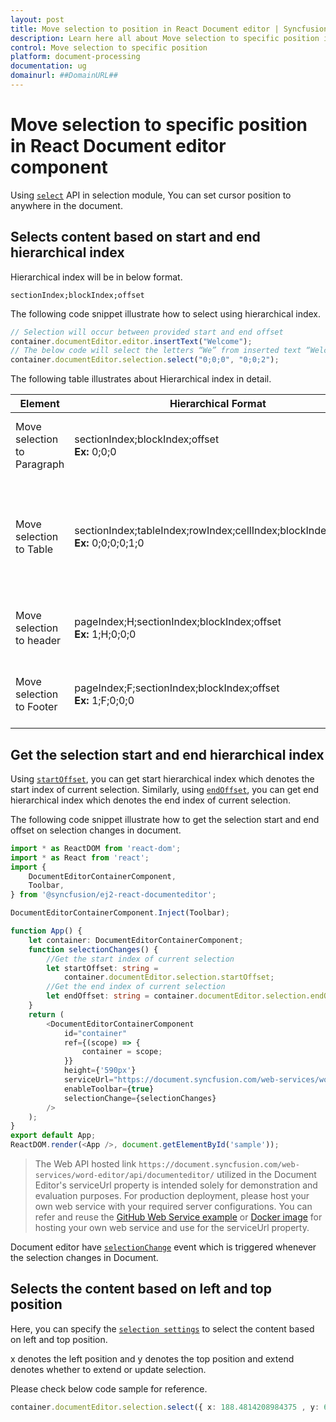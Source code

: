 ```yaml
---
layout: post
title: Move selection to position in React Document editor | Syncfusion
description: Learn here all about Move selection to specific position in Syncfusion React Document editor component of Syncfusion Essential JS 2 and more.
control: Move selection to specific position 
platform: document-processing
documentation: ug
domainurl: ##DomainURL##
---
```


# Move selection to specific position in React Document editor component

Using [`select`](https://ej2.syncfusion.com/react/documentation/api/document-editor/selection#select) API in selection module, You can set cursor position to anywhere in the document.

## Selects content based on start and end hierarchical index

Hierarchical index will be in below format.

`sectionIndex;blockIndex;offset`

The following code snippet illustrate how to select using hierarchical index.

```ts
// Selection will occur between provided start and end offset
container.documentEditor.editor.insertText("Welcome");
// The below code will select the letters “We” from inserted text “Welcome”
container.documentEditor.selection.select("0;0;0", "0;0;2");
```

The following table illustrates about Hierarchical index in detail.

| Element |Hierarchical Format | Explanation |
|-----------------|-------------|----|
|Move selection to Paragraph |sectionIndex;blockIndex;offset <br>**Ex:** 0;0;0|It moves the cursor to the start of paragraph.|
|Move selection to Table|sectionIndex;tableIndex;rowIndex;cellIndex;blockIndex;offset <br>**Ex:** 0;0;0;0;1;0|It moves the cursor to the second paragraph which is inside first row and cell of table.|
|Move selection to header|pageIndex;H;sectionIndex;blockIndex;offset<br>**Ex:** 1;H;0;0;0|It moves cursor to the header in second page.|
|Move selection to Footer|pageIndex;F;sectionIndex;blockIndex;offset<br>**Ex:** 1;F;0;0;0|It moves cursor to the footer in second page.|

## Get the selection start and end hierarchical index

Using [`startOffset`](https://ej2.syncfusion.com/react/documentation/api/document-editor/selection#startoffset), you can get start hierarchical index which denotes the start index of current selection.
Similarly, using [`endOffset`](https://ej2.syncfusion.com/react/documentation/api/document-editor/selection#endoffset), you can get end hierarchical index which denotes the end index of current selection.

The following code snippet illustrate how to get the selection start and end offset on selection changes in document.

```ts
import * as ReactDOM from 'react-dom';
import * as React from 'react';
import {
    DocumentEditorContainerComponent,
    Toolbar,
} from '@syncfusion/ej2-react-documenteditor';

DocumentEditorContainerComponent.Inject(Toolbar);

function App() {
    let container: DocumentEditorContainerComponent;
    function selectionChanges() {
        //Get the start index of current selection
        let startOffset: string =
            container.documentEditor.selection.startOffset;
        //Get the end index of current selection
        let endOffset: string = container.documentEditor.selection.endOffset;
    }
    return (
        <DocumentEditorContainerComponent
            id="container"
            ref={(scope) => {
                container = scope;
            }}
            height={'590px'}
            serviceUrl="https://document.syncfusion.com/web-services/word-editor/api/documenteditor/"
            enableToolbar={true}
            selectionChange={selectionChanges}
        />
    );
}
export default App;
ReactDOM.render(<App />, document.getElementById('sample'));
```

> The Web API hosted link `https://document.syncfusion.com/web-services/word-editor/api/documenteditor/` utilized in the Document Editor's serviceUrl property is intended solely for demonstration and evaluation purposes. For production deployment, please host your own web service with your required server configurations. You can refer and reuse the [GitHub Web Service example](https://github.com/SyncfusionExamples/EJ2-DocumentEditor-WebServices) or [Docker image](https://hub.docker.com/r/syncfusion/word-processor-server) for hosting your own web service and use for the serviceUrl property.

Document editor have [`selectionChange`](https://ej2.syncfusion.com/react/documentation/api/document-editor#selectionchange) event which is triggered whenever the selection changes in Document.

## Selects the content based on left and top position

Here, you can specify the [`selection settings`](https://ej2.syncfusion.com/react/documentation/api/document-editor/selectionSettings/) to select the content based on left and top position.

x denotes the left position and y denotes the top position and extend denotes whether to extend or update selection.

Please check below code sample for reference.

```ts
container.documentEditor.selection.select({ x: 188.4814208984375 , y: 662.00005, extend: true });
```
